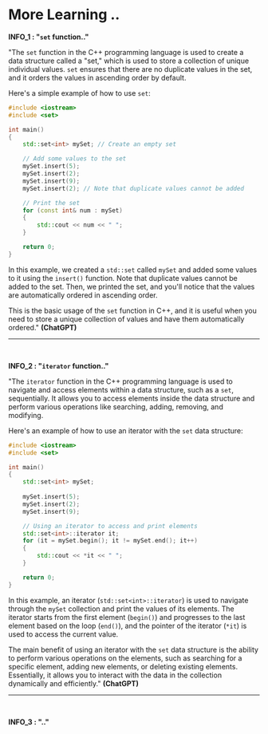 # More Learning ..

**INFO_1 : "`set` function.."**

"The `set` function in the C++ programming language is used to create a data structure called a "set," which is used to store a collection of unique individual values. `set` ensures that there are no duplicate values in the set, and it orders the values in ascending order by default.

Here's a simple example of how to use `set`:

```cpp
#include <iostream>
#include <set>

int main()
{
    std::set<int> mySet; // Create an empty set

    // Add some values to the set
    mySet.insert(5);
    mySet.insert(2);
    mySet.insert(9);
    mySet.insert(2); // Note that duplicate values cannot be added

    // Print the set
    for (const int& num : mySet)
    {
        std::cout << num << " ";
    }

    return 0;
}
```

In this example, we created a `std::set` called `mySet` and added some values to it using the `insert()` function. Note that duplicate values cannot be added to the set. Then, we printed the set, and you'll notice that the values are automatically ordered in ascending order.

This is the basic usage of the `set` function in C++, and it is useful when you need to store a unique collection of values and have them automatically ordered." **(ChatGPT)**

---

<br>

**INFO_2 : "`iterator` function.."**

"The `iterator` function in the C++ programming language is used to navigate and access elements within a data structure, such as a `set`, sequentially. It allows you to access elements inside the data structure and perform various operations like searching, adding, removing, and modifying.

Here's an example of how to use an iterator with the `set` data structure:

```cpp
#include <iostream>
#include <set>

int main()
{
    std::set<int> mySet;
    
    mySet.insert(5);
    mySet.insert(2);
    mySet.insert(9);

    // Using an iterator to access and print elements
    std::set<int>::iterator it;
    for (it = mySet.begin(); it != mySet.end(); it++)
    {
        std::cout << *it << " ";
    }

    return 0;
}
```

In this example, an iterator (`std::set<int>::iterator`) is used to navigate through the `mySet` collection and print the values of its elements. The iterator starts from the first element (`begin()`) and progresses to the last element based on the loop (`end()`), and the pointer of the iterator (`*it`) is used to access the current value.

The main benefit of using an iterator with the `set` data structure is the ability to perform various operations on the elements, such as searching for a specific element, adding new elements, or deleting existing elements. Essentially, it allows you to interact with the data in the collection dynamically and efficiently." **(ChatGPT)**

---

<br>

**INFO_3 : ".."**